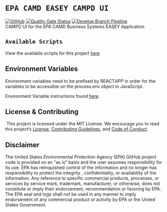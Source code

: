 # `EPA CAMD EASEY CAMPD UI`

[![GitHub](https://img.shields.io/github/license/US-EPA-CAMD/easey-campd-ui)](https://github.com/US-EPA-CAMD/easey-campd-ui/blob/develop/LICENSE)
[![Quality Gate Status](https://sonarcloud.io/api/project_badges/measure?project=US-EPA-CAMD_easey-campd-ui&metric=alert_status)](https://sonarcloud.io/dashboard?id=US-EPA-CAMD_easey-campd-ui)
[![Develop Branch Pipeline](https://github.com/US-EPA-CAMD/easey-campd-ui/workflows/Develop%20Branch%20Workflow/badge.svg)](https://github.com/US-EPA-CAMD/easey-campd-ui/actions)<br>
CAMPD UI for the EPA CAMD Business Systems EASEY Application

## `Available Scripts`

View the available scripts for this project [here](https://github.com/US-EPA-CAMD/devops/blob/master/AVAILABLE_SCRIPTS.md)

## Environment Variables

Environment variables need to be prefixed by REACT*APP* in order for the variables to be accessible on the process.env object in JavaScript.

Environment Variable instructions found [here](https://github.com/US-EPA-CAMD/devops/blob/master/ENV_INSTRUCTIONS.md).

## License & Contributing

​
This project is licensed under the MIT License. We encourage you to read this project’s [License](https://github.com/US-EPA-CAMD/devops/blob/master/LICENSE), [Contributing Guidelines](https://github.com/US-EPA-CAMD/devops/blob/master/CONTRIBUTING.md), and [Code of Conduct](https://github.com/US-EPA-CAMD/devops/blob/master/CODE_OF_CONDUCT.md).

## Disclaimer
The United States Environmental Protection Agency (EPA) GitHub project code is provided on an "as is" basis and the user assumes responsibility for its use. EPA has relinquished control of the information and no longer has responsibility to protect the integrity , confidentiality, or availability of the information. Any reference to specific commercial products, processes, or services by service mark, trademark, manufacturer, or otherwise, does not constitute or imply their endorsement, recommendation or favoring by EPA. The EPA seal and logo shall not be used in any manner to imply endorsement of any commercial product or activity by EPA or the United States Government.
